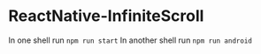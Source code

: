 # ReactNative-InfiniteScroll

In one shell run `npm run start`
In another shell run `npm run android`
